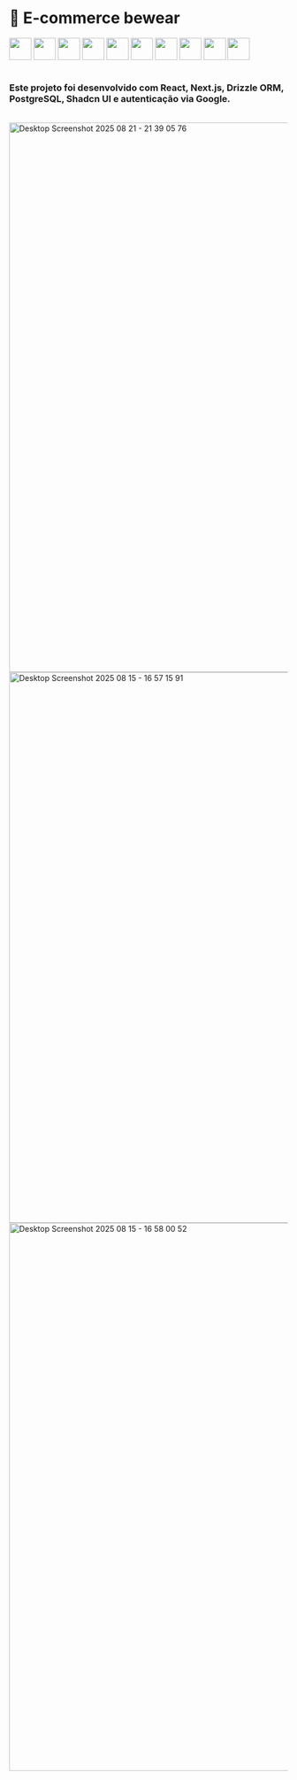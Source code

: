 <h1>🛒 E-commerce bewear </h1>
<div style="display: flex; align-items: center;">
  <img src="https://api.iconify.design/simple-icons:react.svg?color=%2361dafb" width="40"/> &nbsp
  <img src="https://api.iconify.design/simple-icons:nextdotjs.svg?color=%23fff" width="40"/> &nbsp
  <img src="https://api.iconify.design/simple-icons:typescript.svg?color=%23007acc" width="40"/> &nbsp
  <img src="https://api.iconify.design/simple-icons:tailwindcss.svg?color=%2338bdf8" width="40"/> &nbsp
  <img src="https://api.iconify.design/simple-icons:shadcnui.svg?color=%23dedede" width="40"/> &nbsp
  <img src="https://api.iconify.design/simple-icons:zod.svg?color=%23274d82" width="40"/> &nbsp
   <img src="https://api.iconify.design/simple-icons:drizzle.svg?color=%23a6da95" width="40"/> &nbsp
   <img src="https://api.iconify.design/simple-icons:postgresql.svg?color=%23336791" width="40"/> &nbsp
   <img src="https://api.iconify.design/simple-icons:betterauth.svg?color=%23fff" width="40"/> &nbsp
   <img src="https://api.iconify.design/simple-icons:vercel.svg?color=%23fff" width="40"/> &nbsp
</div> <br/>
<h3>Este projeto foi desenvolvido com React, Next.js, Drizzle ORM, PostgreSQL, Shadcn UI e autenticação via Google.</h3>
<br/>
<img width="1920" height="993" alt="Desktop Screenshot 2025 08 21 - 21 39 05 76" src="https://github.com/user-attachments/assets/e3e86197-269f-4439-bf8b-1c77e2b12741" />
 <br/>
<img width="1920" height="995" alt="Desktop Screenshot 2025 08 15 - 16 57 15 91" src="https://github.com/user-attachments/assets/eceea643-5a46-43ad-8e36-f27a9791c0bd" /> <br/>
<img width="1920" height="990" alt="Desktop Screenshot 2025 08 15 - 16 58 00 52" src="https://github.com/user-attachments/assets/6b87fc75-3035-40ca-8610-b948b01aadfb" />
